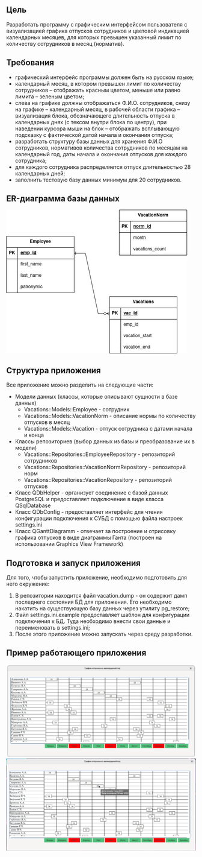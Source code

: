 ## Цель
Разработать программу с графическим интерфейсом пользователя с визуализацией графика отпусков сотрудников и цветовой индикацией календарных месяцев, для которых превышен указанный лимит по количеству сотрудников в месяц (норматив).

## Требования
* графический интерфейс программы должен быть на русском языке;
* календарный месяц, в котором превышен лимит по количеству сотрудников – отображать красным цветом, меньше или равно лимита – зеленым цветом;
* слева на графике должны отображаться Ф.И.О. сотрудников, снизу на графике – календарный месяц, в рабочей области графика – визуализация блока, обозначающего длительность отпуска в календарных днях (с тексом внутри блока по центру), при наведении курсора мыши на блок – отображать всплывающую подсказку с фактической датой начала и окончания отпуска;
* разработать структуру базы данных для хранения Ф.И.О сотрудников, нормативов количества сотрудников по месяцам на календарный год, даты начала и окончания отпусков для каждого сотрудника;
* для каждого сотрудника распределяется отпуск длительностью 28 календарных дней;
* заполнить тестовую базу данных минимум для 20 сотрудников.

## ER-диаграмма базы данных
![База](ER.jpg)

## Структура приложения
Все приложение можно разделить на следующие части:

* Модели данных (классы, которые описывают сущности в базе данных)
	* Vacations::Models::Employee - сотрудник
	* Vacations::Models::VacationNorm - описание нормы по количеству отпусков в месяц
	* Vacations::Models::Vacation - отпуск сотрудника с датами начала и конца
* Классы репозиториев (выбор данных из базы и преобразование их в модели)
	* Vacations::Repositories::EmployeeRepository - репозиторий сотрудников
	* Vacations::Repositories::VacationNormRepository - репозиторий норм 
	* Vacations::Repositories::VacationRepository - репозиторий отпусков
* Класс QDbHelper - организует соединение с базой данных PostgreSQL и предоставляет подключение в виде класса QSqlDatabase
* Класс QDbConfig - предоставляет интерфейс для чтения конфигурации подключения к СУБД с помощью файла настроек settings.ini
* Класс QGanttDiagramm - отвечает за построение и отрисовку графика отпусков в виде диаграммы Ганта (построен на использовании Graphics View Framework)

## Подготовка и запуск приложения

Для того, чтобы запустить приложение, необходимо подготовить для него окружение:

1. В репозитории находится файл vacation.dump - он содержит дамп последнего состояния БД для приложения. Его необходимо накатить на существующую базу данных через утилиту pg_restore;
2. Файл settings.ini.example предоставляет шаблон для конфигурации подключения к БД. Туда необходимо внести свои данные и переименовать в settings.ini;
3. После этого приложение можно запускать через среду разработки.

## Пример работающего приложения
![Работающее приложение](Application.png)
![Работающее приложение c подсказкой](ApplicationTip.png)